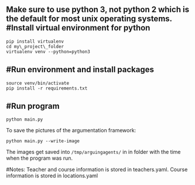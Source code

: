 Make sure to use python 3, not python 2 which is the default for most unix
operating systems.
#Install virtual environment for python
---------------------------------------
```
pip install virtualenv
cd my\_project\_folder
virtualenv venv --python=python3
```

#Run environment and install packages
---------------------------------------
```
source venv/bin/activate
pip install -r requirements.txt
```

#Run program 
---------------------------------------
```
python main.py
```

To save the pictures of the argumentation framework:
```
python main.py --write-image
```

The images get saved into `/tmp/arguingagents/` in in folder with the time when the program was run. 

#Notes:
Teacher and course information is stored in teachers.yaml. 
Course information is stored in locations.yaml
